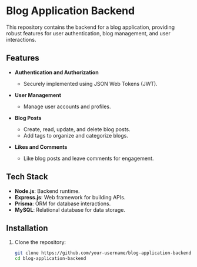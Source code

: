# Blog Application Backend  

This repository contains the backend for a blog application, providing robust features for user authentication, blog management, and user interactions.  

## Features  
- **Authentication and Authorization**  
  - Securely implemented using JSON Web Tokens (JWT).  

- **User Management**  
  - Manage user accounts and profiles.  

- **Blog Posts**  
  - Create, read, update, and delete blog posts.  
  - Add tags to organize and categorize blogs.  

- **Likes and Comments**  
  - Like blog posts and leave comments for engagement.  

## Tech Stack  
- **Node.js**: Backend runtime.  
- **Express.js**: Web framework for building APIs.  
- **Prisma**: ORM for database interactions.  
- **MySQL**: Relational database for data storage.  

## Installation  

1. Clone the repository:  
   ```bash
   git clone https://github.com/your-username/blog-application-backend.git
   cd blog-application-backend
